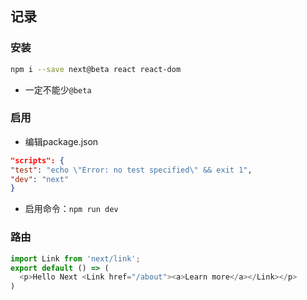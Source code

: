 ## 记录

### 安装

```bash
npm i --save next@beta react react-dom
```

- 一定不能少`@beta`

### 启用

- 编辑package.json

```json
"scripts": {
"test": "echo \"Error: no test specified\" && exit 1",
"dev": "next"
}
```

- 启用命令：`npm run dev`

### 路由

```js
import Link from 'next/link';
export default () => (
  <p>Hello Next <Link href="/about"><a>Learn more</a></Link></p>
)
```